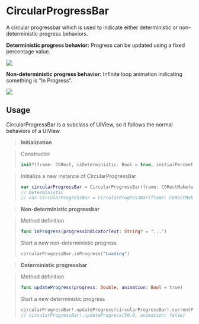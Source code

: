 # CircularProgressBar

A circular progressbar which is used to indicate either deterministic or non-deterministic progress behaviors.

<b>Deterministic progress behavior:</b>
Progress can be updated using a fixed percentage value.

![](https://raw.githubusercontent.com/LostZebra/CircularProgressBar/master/ForTesting/Demo/Deterministic.gif?token=AHh7kXz9X0b7PhKp19Kd8Jz2EjaOkmnMks5VRVBMwA%3D%3D)

<b>Non-deterministic progress behavior:</b>
Infinite loop animation indicating something is "In Progress".

![](https://raw.githubusercontent.com/LostZebra/CircularProgressBar/master/ForTesting/Demo/Non-deterministic.gif?token=AHh7kewPsswORLtQEbhqY0i7v_0FnY-uks5VRVCHwA%3D%3D)

## Usage
CircularProgressBar is a subclass of UIView, so it follows the normal behaviors of a UIView.
> <b>Initialization</b>

> Constructor
> ```Swift
> init?(frame: CGRect, isDeterministic: Bool = true, initialPercentage: Double? = 0.0)
> ```

> Initializa a new instance of CircularProgressBar
> ```Swift
> var circularProgressBar = CircularProgressBar(frame: CGRectMake(width / 2.0 - 40.0, height / 2.0 - 40.0, 80.0, 80.0), isDeterministic: false)
> // Deterministic
> // var circularProgressBar = CircularProgressBar(frame: CGRectMake(width / 2.0 - 40.0, height / 2.0 - 40.0, 80.0, 80.0), isDeterministic: true, initialPercentage: 30.0)
> ```

> <b>Non-deterministic progressbar</b>

> Method definition
> ```Swift
> func inProgress(progressIndicatorText: String? = "...")
> ```
> Start a new non-deterministic progress
> ```Swift
> circularProgressBar.inProgress("Loading")
> ```

> <b>Deterministic progressbar</b>

> Method definition
> ```Swift
> func updateProgress(progress: Double, animation: Bool = true)
> ```
> Start a new deterministic progress
> ```Swift
> circularProgressBar!.updateProgress(circularProgressBar!.currentPercentage! + 1.0, animation: true)
> // circularProgressBar!.updateProgress(50.0, animation: false)
> ```
